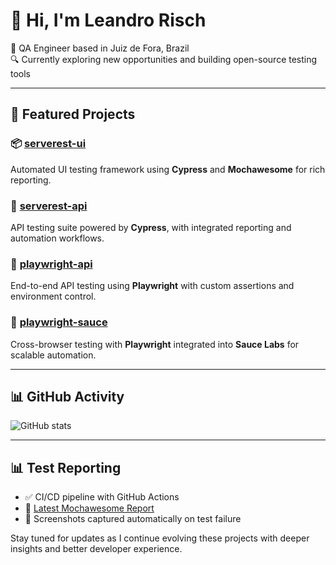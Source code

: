 # 👋 Hi, I'm Leandro Risch

💼 QA Engineer based in Juiz de Fora, Brazil  
🔍 Currently exploring new opportunities and building open-source testing tools

---

## 🚀 Featured Projects

### 📦 [serverest-ui](https://github.com/lrisch-l/serverest-ui)
Automated UI testing framework using **Cypress** and **Mochawesome** for rich reporting.

### 🔧 [serverest-api](https://github.com/lrisch-l/serverest-api)
API testing suite powered by **Cypress**, with integrated reporting and automation workflows.

### 🧪 [playwright-api](https://github.com/lrisch-l/playwright-api)
End-to-end API testing using **Playwright** with custom assertions and environment control.

### 🧪 [playwright-sauce](https://github.com/lrisch-l/playwright-sauce)
Cross-browser testing with **Playwright** integrated into **Sauce Labs** for scalable automation.

---

## 📊 GitHub Activity

![GitHub stats](https://github-readme-stats.vercel.app/api?username=lrisch-l&show_icons=true&theme=radical)

---

## 📊 Test Reporting

- ✅ CI/CD pipeline with GitHub Actions
- 📄 [Latest Mochawesome Report](https://github.com/lrisch-l/serverest-ui/actions?query=workflow%3A%22Cypress+Tests+with+Mochawesome%22)  
- 📸 Screenshots captured automatically on test failure

Stay tuned for updates as I continue evolving these projects with deeper insights and better developer experience.
